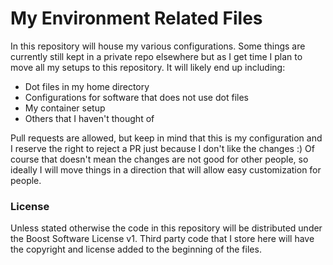 # My Environment Related Files

In this repository will house my various configurations. Some things are
currently still kept in a private repo elsewhere but as I get time I plan to
move all my setups to this repository. It will likely end up including:
- Dot files in my home directory
- Configurations for software that does not use dot files
- My container setup
- Others that I haven't thought of

Pull requests are allowed, but keep in mind that this is my configuration and I
reserve the right to reject a PR just because I don't like the changes :) Of
course that doesn't mean the changes are not good for other people, so ideally I
will move things in a direction that will allow easy customization for people.

### License
Unless stated otherwise the code in this repository will be distributed under
the Boost Software License v1. Third party code that I store here will have the
copyright and license added to the beginning of the files.
